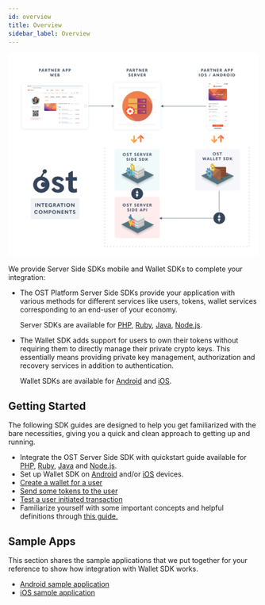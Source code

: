 ```yaml
---
id: overview
title: Overview
sidebar_label: Overview
---
```


![platform-overview](/platform/docs/assets/Platform-Integrations.jpg)

We provide Server Side SDKs mobile and Wallet SDKs to complete your integration:

* The OST Platform Server Side SDKs provide your application with various methods for different services like users, tokens, wallet services corresponding to an end-user of your economy. 

	Server SDKs are available for  [PHP](/platform/docs/sdk/server_sdk_setup/php/), [Ruby](/platform/docs/sdk/server_sdk_setup/ruby/), [Java](/platform/docs/sdk/server_sdk_setup/java/), [Node.js](/platform/docs/sdk/server_sdk_setup/nodejs/).

* The Wallet SDK adds support for users to own their tokens without requiring them to directly manage their private crypto keys. This essentially means providing private key management, authorization and recovery services in addition to authentication.
	
	Wallet SDKs are available for [Android](https://github.com/ostdotcom/ost-client-android-sdk) and [iOS](https://github.com/ostdotcom/ost-client-ios-sdk).

## Getting Started
The following SDK guides are designed to help you get familiarized with the bare necessities, giving you a quick and clean approach to getting up and running.

* Integrate the OST Server Side SDK with quickstart guide available for [PHP](platform/docs/sdk/server_sdk_setup/php/), [Ruby](/platform/docs/sdk/server_sdk_setup/ruby/), [Java](/platform/docs/sdk/server_sdk_setup/java/) and [Node.js](/platform/docs/sdk/server_sdk_setup/nodejs/).
* Set up Wallet SDK on [Android](/platform/docs/sdk/wallet_sdk_setup/android/) and/or [iOS](/platform/docs/sdk/wallet_sdk_setup/iOS/) devices.
* [Create a wallet for a user](/platform/docs/guides/create_wallet/) 
* [Send some tokens to the user](/platform/docs/guides/execute_transaction/#executing-company-to-user-transactions)
* [Test a user initiated transaction](/platform/docs/guides/execute_transaction/#executing-user-intiated-transactions-in-web)
* Familiarize yourself with some important concepts and helpful definitions through [this guide.](/platform/docs/additional_resources/glossary/)


## Sample Apps
This section shares the sample applications that we put together for your reference to show how integration with Wallet SDK works.

* [Android sample application](https://github.com/ostdotcom/ost-wallet-sdk-android/tree/release-2.0/app)
* [iOS sample application](https://github.com/ostdotcom/ios-demo-app/tree/develop)
